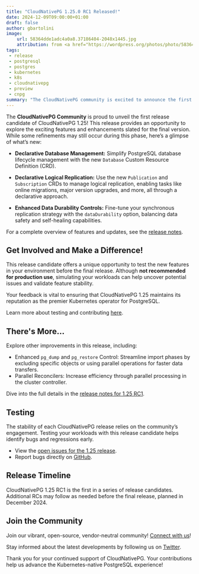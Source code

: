```yaml
---
title: "CloudNativePG 1.25.0 RC1 Released!"
date: 2024-12-09T09:00:00+01:00
draft: false
author: gbartolini
image:
    url: 58364dde1adc4a0a8.37186404-2048x1445.jpg
    attribution: from <a href="https://wordpress.org/photos/photo/58364dde1a/">Saurabh</a>
tags:
 - release
 - postgresql
 - postgres
 - kubernetes
 - k8s
 - cloudnativepg
 - preview
 - cnpg
summary: "The CloudNativePG community is excited to announce the first release candidate of CloudNativePG 1.25! This preview introduces features like declarative databases, logical replication publications and subscriptions, enhanced control over data durability in synchronous replication, and more. Join us in testing these updates to shape the final release."
---
```


The **CloudNativePG Community** is proud to unveil the first release candidate
of CloudNativePG 1.25! This release provides an opportunity to explore the
exciting features and enhancements slated for the final version. While some
refinements may still occur during this phase, here’s a glimpse of what’s new:

- **Declarative Database Management:** Simplify PostgreSQL database lifecycle
  management with the new `Database` Custom Resource Definition (CRD).

- **Declarative Logical Replication:** Use the new `Publication` and
  `Subscription` CRDs to manage logical replication, enabling tasks like online
   migrations, major version upgrades, and more, all through a declarative
   approach.

- **Enhanced Data Durability Controls:** Fine-tune your synchronous replication
  strategy with the `dataDurability` option, balancing data safety and
  self-healing capabilities.

For a complete overview of features and updates, see the [release
notes](https://cloudnative-pg.io/documentation/preview/release_notes/v1.25/).

## Get Involved and Make a Difference!

This release candidate offers a unique opportunity to test the new features in your
environment before the final release. Although **not recommended for production
use**, simulating your workloads can help uncover potential issues and validate
feature stability.

Your feedback is vital to ensuring that CloudNativePG 1.25 maintains its
reputation as the premier Kubernetes operator for PostgreSQL.

Learn more about testing and contributing
[here](https://cloudnative-pg.io/documentation/preview).

## There's More...

Explore other improvements in this release, including:

- Enhanced `pg_dump` and `pg_restore` Control: Streamline import phases by
  excluding specific objects or using parallel operations for faster data
  transfers.
- Parallel Reconcilers: Increase efficiency through parallel processing in the
  cluster controller.

Dive into the full details in the
[release notes for 1.25 RC1](https://cloudnative-pg.io/documentation/preview/release_notes/v1.25/).

## Testing

The stability of each CloudNativePG release relies on the community’s
engagement. Testing your workloads with this release candidate helps identify
bugs and regressions early.

- View the [open issues for the 1.25 release](https://github.com/cloudnative-pg/cloudnative-pg/milestone/24).
- Report bugs directly on [GitHub](https://github.com/cloudnative-pg/cloudnative-pg/issues/new/choose).

## Release Timeline

CloudNativePG 1.25 RC1 is the first in a series of release candidates.
Additional RCs may follow as needed before the final release, planned in December 2024.

## Join the Community

Join our vibrant, open-source, vendor-neutral community! [Connect with us](https://github.com/cloudnative-pg/cloudnative-pg?tab=readme-ov-file#communications)!

Stay informed about the latest developments by following us on
[Twitter](https://twitter.com/CloudNativePg).

Thank you for your continued support of CloudNativePG. Your contributions help
us advance the Kubernetes-native PostgreSQL experience!

<!--
# About CloudNativePG

[CloudNativePG](https://cloudnative-pg.io) stands as a groundbreaking
open-source Kubernetes Operator designed explicitly for PostgreSQL workloads.
Seamlessly orchestrating the entire life cycle of a PostgreSQL cluster,
CloudNativePG takes charge from bootstrapping and configuration to ensuring
high availability, connection routing, and comprehensive backup and disaster
recovery mechanisms.
Leveraging PostgreSQL's native streaming replication, CloudNativePG efficiently
distributes data across pods, nodes, and zones, utilizing standard Kubernetes
patterns. This enables seamless scaling of replicas in a Kubernetes-native
manner, with the operator autonomously and safely reconfiguring replication as
needed.
Originally conceived and supported by [EDB](https://www.enterprisedb.com/),
CloudNativePG represents a paradigm shift in managing PostgreSQL workloads
within Kubernetes environments.

-->
<!--
Tweet
🚀 Exciting news! CloudNativePG 1.25.0 RC1 is here! Test new features like declarative databases, logical replication publications & subscriptions, and enhanced data durability controls.

LINK

#CloudNativePG #PostgreSQL #Kubernetes #OpenSource

--->
<!--
LinkedIn
🚀 **Exciting News! CloudNativePG 1.25.0 RC1 Released!** 🚀

The CloudNativePG Community is thrilled to announce the release of the first candidate for CloudNativePG 1.25! This release candidate introduces powerful new features, including:

🔹 Declarative Database Management
🔹 Declarative Logical Replication
🔹 Enhanced Data Durability Controls

We invite you to test this preview release and share your feedback to help us deliver a stable, reliable final version. Your input is invaluable to the open-source community!

LINK

Join our vibrant community, share your insights, and stay updated on the latest developments by following us and joining our Slack channel.

#CloudNativePG #PostgreSQL #Kubernetes #OpenSource #ReleaseCandidate
-->

